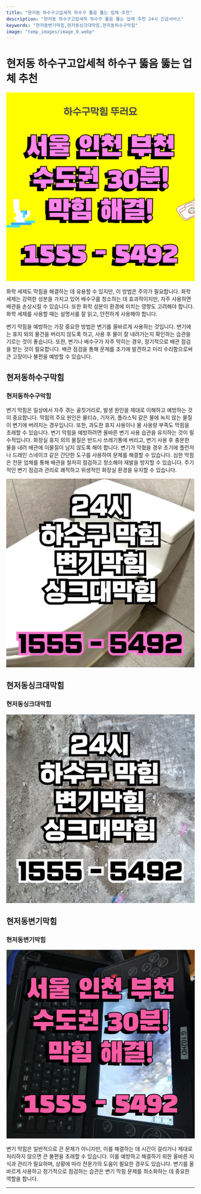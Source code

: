 ```yaml
---
title: "현저동 하수구고압세척 하수구 뚫음 뚫는 업체 추천"
description: "현저동 하수구고압세척 하수구 뚫음 뚫는 업체 추천 24시 긴급서비스"
keywords: "현저동변기막힘,현저동싱크대막힘,현저동하수구막힘"
image: "temp_images/image_0.webp"
---
```


# 현저동 하수구고압세척 하수구 뚫음 뚫는 업체 추천

![현저동하수구막힘](temp_images/image_1.webp) 

화학 세제도 막힘을 해결하는 데 유용할 수 있지만, 이 방법은 주의가 필요합니다. 화학 세제는 강력한 성분을 가지고 있어 배수구를 청소하는 데 효과적이지만, 자주 사용하면 배관을 손상시킬 수 있습니다. 또한 화학 성분이 환경에 미치는 영향도 고려해야 합니다. 화학 세제를 사용할 때는 설명서를 잘 읽고, 안전하게 사용해야 합니다.

변기 막힘을 예방하는 가장 중요한 방법은 변기를 올바르게 사용하는 것입니다. 변기에는 휴지 외의 물건을 버리지 않도록 하고, 사용 후 물이 잘 내려가는지 확인하는 습관을 기르는 것이 좋습니다. 또한, 변기나 배수구가 자주 막히는 경우, 정기적으로 배관 점검을 받는 것이 필요합니다. 배관 점검을 통해 문제를 조기에 발견하고 미리 수리함으로써 큰 고장이나 불편을 예방할 수 있습니다.


## 현저동하수구막힘

### 현저동하수구막힘

변기 막힘은 일상에서 자주 겪는 골칫거리로, 발생 원인을 제대로 이해하고 예방하는 것이 중요합니다. 막힘의 주요 원인은 물티슈, 기저귀, 플라스틱 같은 물에 녹지 않는 물질이 변기에 버려지는 경우입니다. 또한, 과도한 휴지 사용이나 물 사용량 부족도 막힘을 초래할 수 있습니다. 변기 막힘을 예방하려면 올바른 변기 사용 습관을 유지하는 것이 필수적입니다. 화장실 휴지 외의 물질은 반드시 쓰레기통에 버리고, 변기 사용 후 충분한 물을 내려 배관에 이물질이 남지 않도록 해야 합니다. 변기가 막혔을 경우 초기에 플런저나 드레인 스네이크 같은 간단한 도구를 사용하여 문제를 해결할 수 있습니다. 심한 막힘은 전문 업체를 통해 배관을 철저히 점검하고 청소해야 재발을 방지할 수 있습니다. 주기적인 변기 점검과 관리로 쾌적하고 위생적인 화장실 환경을 유지할 수 있습니다.

![현저동하수구막힘](temp_images/image_3.webp) 



## 현저동싱크대막힘

### 현저동싱크대막힘

![현저동싱크대막힘](temp_images/image_8.webp) 



## 현저동변기막힘

### 현저동변기막힘

![현저동변기막힘](temp_images/image_6.webp) 

  변기 막힘은 일반적으로 큰 문제가 아니지만, 이를 해결하는 데 시간이 걸리거나 제대로 처리하지 않으면 큰 불편을 초래할 수 있습니다. 이를 예방하고 해결하기 위한 올바른 지식과 관리가 필요하며, 상황에 따라 전문가의 도움이 필요한 경우도 있습니다. 변기를 올바르게 사용하고 정기적으로 점검하는 습관은 변기 막힘 문제를 최소화하는 데 중요한 역할을 합니다.

---

